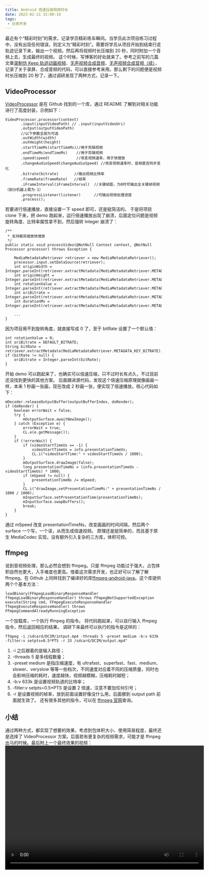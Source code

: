 ```yaml
---
title: Android 倍速压缩视频时长
date: 2023-02-21 15:00:19
tags:
 - 日常开发
---
```

最近有个“精彩时刻”的需求，记录学员精彩练车瞬间。当学员此次项目练习过程中，没有出现任何错误，则定义为“精彩时刻”。需要将学员从项目开始到结束行走轨迹记录下来，输出一个视频。然后再将视频时长压缩到 20 秒，同时附加一个音频上去，生成最终的视频。
这个时候，写博客的好处就来了。参考之前写的几篇文章[录制仿 Keep 轨迹动画视频](http://lastwarmth.win/2018/10/18/screen-record/)、[无声视频合成音频](http://lastwarmth.win/2018/11/23/media-mix/)、[无声视频合成音频（续）](http://lastwarmth.win/2019/09/19/media-mix2/)，记录了关于录屏、合成音频的代码，可以直接参考来用。那么剩下的问题便是视频时长压缩到 20 秒了，通过调研发现了两种方式，记录一下。

<!-- more -->

## VideoProcessor
[VideoProcessor](https://github.com/yellowcath/VideoProcessor) 是在 Github 找到的一个库，通过 README 了解到对相关功能进行了高度封装，示例如下：
```
VideoProcessor.processor(context)
       .input(inputVideoPath) // .input(inputVideoUri)
       .output(outputVideoPath)
       //以下参数全部为可选
       .outWidth(width)
       .outHeight(height)
       .startTimeMs(startTimeMs)//用于剪辑视频
       .endTimeMs(endTimeMs)    //用于剪辑视频
       .speed(speed)            //改变视频速率，用于快慢放
       .changeAudioSpeed(changeAudioSpeed) //改变视频速率时，音频是否同步变化
       .bitrate(bitrate)       //输出视频比特率
       .frameRate(frameRate)   //帧率
       .iFrameInterval(iFrameInterval)  //关键帧距，为0时可输出全关键帧视频（部分机器上需为-1）
       .progressListener(listener)      //可输出视频处理进度
       .process();
```
若要进行倍速播放，直接设置一下 speed 即可，还是挺简洁的。
于是将项目 clone 下来，把 demo 跑起来，运行倍速播放出现了崩溃，后面定位问题是视频旋转角度、比特率属性拿不到，然后强转 Integer 崩溃了：
```
/**
 * 支持裁剪缩放快慢放
 */
public static void processVideo(@NotNull Context context, @NotNull Processor processor) throws Exception {

    MediaMetadataRetriever retriever = new MediaMetadataRetriever();
    processor.input.setDataSource(retriever);
    int originWidth = Integer.parseInt(retriever.extractMetadata(MediaMetadataRetriever.METADATA_KEY_VIDEO_WIDTH));
    int originHeight = Integer.parseInt(retriever.extractMetadata(MediaMetadataRetriever.METADATA_KEY_VIDEO_HEIGHT));
    int rotationValue = Integer.parseInt(retriever.extractMetadata(MediaMetadataRetriever.METADATA_KEY_VIDEO_ROTATION));
    int oriBitrate = Integer.parseInt(retriever.extractMetadata(MediaMetadataRetriever.METADATA_KEY_BITRATE));
    int durationMs = Integer.parseInt(retriever.extractMetadata(MediaMetadataRetriever.METADATA_KEY_DURATION));

    ...
}
```
因为项目用不到旋转角度，就直接写成 0 了，至于 bitRate 设置了一个默认值：
```
int rotationValue = 0;
int oriBitrate = DEFAULT_BITRATE;
String bitRate = retriever.extractMetadata(MediaMetadataRetriever.METADATA_KEY_BITRATE);
if (bitRate != null) {
    oriBitrate = Integer.parseInt(bitRate);
}
```
开始 demo 可以跑起来了，也确实可以倍速压缩，只不过时长有点久，不过目前还没找到更快的其他方案。
后面跟进源代码，发现这个倍速压缩原理就像画画一样，本来 1 秒画一张画，现在改成 2 秒画一张，便实现了倍速播放。核心代码如下：
```
mDecoder.releaseOutputBuffer(outputBufferIndex, doRender);
if (doRender) {
    boolean errorWait = false;
    try {
        mOutputSurface.awaitNewImage();
    } catch (Exception e) {
        errorWait = true;
        CL.e(e.getMessage());
    }
    if (!errorWait) {
        if (videoStartTimeUs == -1) {
            videoStartTimeUs = info.presentationTimeUs;
            CL.i("videoStartTime:" + videoStartTimeUs / 1000);
        }
        mOutputSurface.drawImage(false);
        long presentationTimeNs = (info.presentationTimeUs - videoStartTimeUs) * 1000;
        if (mSpeed != null) {
            presentationTimeNs /= mSpeed;
        }
        CL.i("drawImage,setPresentationTimeMs:" + presentationTimeNs / 1000 / 1000);
        mInputSurface.setPresentationTime(presentationTimeNs);
        mInputSurface.swapBuffers();
        break;
    }
}
```
通过 mSpeed 改变 presentationTimeNs，改变画画的时间间隔，然后两个 surface 一个写，一个读，从而生成倍速视频。
原理还是挺简单的，而且基于原生 MediaCodec 实现，没有额外引入复杂的三方库，体积可控。

## ffmpeg
说到音视频处理，那么必然会想到 ffmpeg。只是 ffmpeg 功能过于强大，占包体积自然也更大，入手难度也更高。借着这次需求开发，也正好可以了解了解 ffmpeg。在 Github 上同样找到了编译好的库[ffmpeg-android-java](https://github.com/WritingMinds/ffmpeg-android-java)。这个库提供两个个基本方法：
```
loadBinary(FFmpegLoadBinaryResponseHandler ffmpegLoadBinaryResponseHandler) throws FFmpegNotSupportedException
execute(String cmd, FFmpegExecuteResponseHandler ffmpegExecuteResponseHandler) throws FFmpegCommandAlreadyRunningException
```
一个加载库，一个执行 ffmpeg 的指令。
将代码跑起来，可以自行输入 ffmpeg 指令，然后返回相应的结果。
调研下来最终可以执行的指令是这样的：
```
ffmpeg -i /sdcard/DCIM/intput.mp4 -threads 5 -preset medium -b:v 633k -filter:v setpts=0.5*PTS -r 33 /sdcard/DCIM/output.mp4"
```
1. -i 之后跟着的是输入路径；
2. -threads 5 是多线程数量；
3. -preset medium 是指压缩速度，有 ultrafast、superfast、fast、medium、slower、veryslow 等等一些档次，不同速度对应着不同的压缩质量，同时也会影响压缩的耗时，速度越快，视频越模糊，压缩耗时越短；
4. -b:v 633k 是设置视频轨道的比特率；
5. -filter:v setpts=0.5*PTS 是设置 2 倍速，注意不要加任何引号；
6. -r 是设置视频的帧率，放到前面设置好像没什么用，后面挪到 output path 前面就生效了。
还有很多其他的指令，可以在 [ffmpeg 官网](https://ffmpeg.org/)查询。

## 小结
通过两种方式，都实现了想要的效果，考虑到包体积大小、使用简易程度，最终还是选择了 VideoProcessor 方案。后面若有更复杂的视频需求，可能才是 ffmpeg 出马的时候。最后附上一个最终效果的视频：
<video src="https://images-1258496336.cos.ap-chengdu.myqcloud.com/2023/1676877341437.mp4" width="640" height="400" controls="controls">
Your browser does not support the video tag.
</video>
